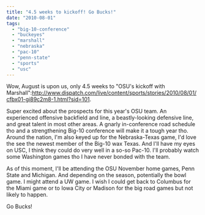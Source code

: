 ```yaml
---
title: "4.5 weeks to kickoff! Go Bucks!"
date: "2010-08-01"
tags: 
  - "big-10-conference"
  - "buckeyes"
  - "marshall"
  - "nebraska"
  - "pac-10"
  - "penn-state"
  - "sports"
  - "usc"
---
```


Wow, August is upon us, only 4.5 weeks to "OSU's kickoff with Marshall":http://www.dispatch.com/live/content/sports/stories/2010/08/01/cfbx01-gi89c2m8-1.html?sid=101.

Super excited about the prospects for this year's OSU team. An experienced offensive backfield and line, a beastly-looking defensive line, and great talent in most other areas. A gnarly in-conference road schedule tho and a strengthening Big-10 conference will make it a tough year tho. Around the nation, I'm also keyed up for the Nebraska-Texas game, I'd love the see the newest member of the Big-10 wax Texas. And I'll have my eyes on USC, I think they could do very well in a so-so Pac-10. I'll probably watch some Washington games tho I have never bonded with the team.

As of this moment, I'll be attending the OSU November home games, Penn State and Michigan. And depending on the season, potentially the bowl game. I might attend a UW game. I wish I could get back to Columbus for the Miami game or to Iowa City or Madison for the big road games but not likely to happen.

Go Bucks!
